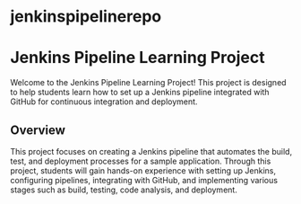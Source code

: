 # jenkinspipelinerepo
# Jenkins Pipeline Learning Project

Welcome to the Jenkins Pipeline Learning Project! This project is designed to help students learn how to set up a Jenkins pipeline integrated with GitHub for continuous integration and deployment.

## Overview

This project focuses on creating a Jenkins pipeline that automates the build, test, and deployment processes for a sample application. Through this project, students will gain hands-on experience with setting up Jenkins, configuring pipelines, integrating with GitHub, and implementing various stages such as build, testing, code analysis, and deployment.
